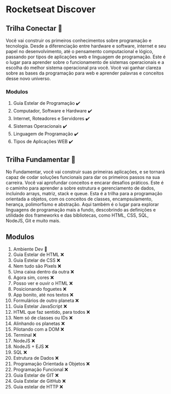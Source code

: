 # Rocketseat Discover

## Trilha Conectar 🚀

Você vai construir os primeiros conhecimentos sobre programação e tecnologia. Desde a diferenciação entre hardware e software, internet e seu papel no desenvolvimento, até o pensamento computacional e lógico, passando por tipos de aplicações web e linguagem de programação. Este é o lugar para aprender sobre o funcionamento de sistemas operacionais e a escolha do melhor sistema operacional pra você. Você vai ganhar clareza sobre as bases da programação para web e aprender palavras e conceitos desse novo universo.

### Modulos 

1. Guia Estelar de Programação ✔️
2. Computador, Software e Hardware ✔️
3. Internet, Roteadores e Servidores ✔️
4. Sistemas Operacionais ✔️
5. Linguagem de Programação ✔️
6. Tipos de Aplicações WEB ✔️

## Trilha Fundamentar 🚀

No Fundamentar, você vai construir suas primeiras aplicações, e se tornará capaz de codar soluções funcionais para dar os primeiros passos na sua carreira. Você vai aprofundar conceitos e encarar desafios práticos. Este é o caminho para aprender a sobre estrutura e gerenciamento de dados, incluindo arrays, matriz, stack e queue. Esta é a trilha para a programação orientada a objetos, com os conceitos de classes, encampsulamento, herança, polimorfismo e abstração. Aqui também é o lugar para explorar linguagens de programação mais a fundo, descobrindo as definições e utilidade dos frameworks e das bibliotecas, como HTML, CSS, SQL, NodeJS, Git e muito mais.

## Modulos

1. Ambiente Dev 🚧
2. Guia Estelar de HTML ❌
3. Guia Estelar de CSS ❌
4. Nem tudo são Pixels ❌
5. Uma caixa dentro da outra ❌
6. Agora sim, cores ❌
7. Posso ver e ouvir o HTML ❌
8. Posicionando foguetes ❌
9. App bonito, até nos textos ❌
10. Formulários de outro planeta ❌
11. Guia Estelar JavaScript ❌
12. HTML que faz sentido, para todos ❌
13. Nem só de classes ou IDs ❌
14. Alinhando os planetas ❌
15. Pilotando com a DOM ❌
16. Terminal ❌
17. NodeJS ❌
18. NodeJS + EJS ❌
19. SQL ❌
20. Estrutura de Dados ❌
21. Programação Orientada a Objetos ❌
22. Programação Funcional ❌
23. Guia Estelar de GIT ❌
24. Guia Estelar de GitHub ❌
25. Guia estelar de HTTP ❌
